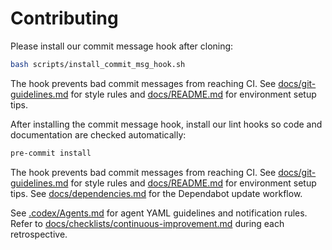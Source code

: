 # Contributing

Please install our commit message hook after cloning:

```bash
bash scripts/install_commit_msg_hook.sh
```

The hook prevents bad commit messages from reaching CI. See [docs/git-guidelines.md](docs/git-guidelines.md) for style
rules and [docs/README.md](docs/README.md) for environment setup tips.

After installing the commit message hook, install our lint hooks so code and documentation are checked automatically:

```bash
pre-commit install
```

The hook prevents bad commit messages from reaching CI. See
[docs/git-guidelines.md](docs/git-guidelines.md) for style rules and
[docs/README.md](docs/README.md) for environment setup tips.
See [docs/dependencies.md](docs/dependencies.md) for the Dependabot update workflow.

See [.codex/Agents.md](.codex/Agents.md) for agent YAML guidelines and notification rules.
Refer to [docs/checklists/continuous-improvement.md](docs/checklists/continuous-improvement.md) during each retrospective.
